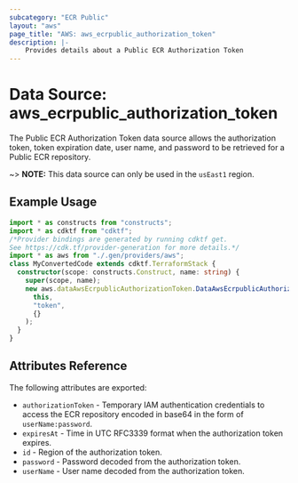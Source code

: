 ```yaml
---
subcategory: "ECR Public"
layout: "aws"
page_title: "AWS: aws_ecrpublic_authorization_token"
description: |-
    Provides details about a Public ECR Authorization Token
---
```


# Data Source: aws_ecrpublic_authorization_token

The Public ECR Authorization Token data source allows the authorization token, token expiration date, user name, and password to be retrieved for a Public ECR repository.

~> **NOTE:** This data source can only be used in the `usEast1` region.

## Example Usage

```typescript
import * as constructs from "constructs";
import * as cdktf from "cdktf";
/*Provider bindings are generated by running cdktf get.
See https://cdk.tf/provider-generation for more details.*/
import * as aws from "./.gen/providers/aws";
class MyConvertedCode extends cdktf.TerraformStack {
  constructor(scope: constructs.Construct, name: string) {
    super(scope, name);
    new aws.dataAwsEcrpublicAuthorizationToken.DataAwsEcrpublicAuthorizationToken(
      this,
      "token",
      {}
    );
  }
}

```

## Attributes Reference

The following attributes are exported:

* `authorizationToken` - Temporary IAM authentication credentials to access the ECR repository encoded in base64 in the form of `userName:password`.
* `expiresAt` - Time in UTC RFC3339 format when the authorization token expires.
* `id` - Region of the authorization token.
* `password` - Password decoded from the authorization token.
* `userName` - User name decoded from the authorization token.

<!-- cache-key: cdktf-0.17.0-pre.15 input-28f8c761165491b4481a7f116049fa79d92f63e62a3319d6eecf9786b7d819a0 -->